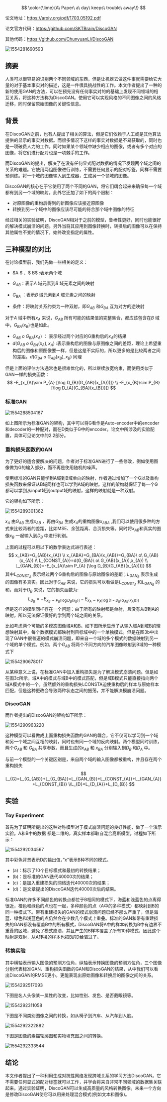 $$
\color{\lime}{A\ Paper\ a\ day\ keeps\ trouble\ away\!}
$$

论文地址：https://arxiv.org/pdf/1703.05192.pdf

论文官方代码：https://github.com/SKTBrain/DiscoGAN

其他代码：https://github.com/ChunyuanLI/DiscoGAN

![1554281690593](C:\Users\dyliang\AppData\Roaming\Typora\typora-user-images\1554281690593.png)

## 摘要

人类可以很容易的识别两个不同领域的东西，但是让机器去做这件事就需要给它大量的对于基本事实对的描述，这是一件很具挑战性的工作。本文作者提出了一种的新的使用GAN的方法，可以在预先没有任何事实对的的基础上发现不同领域的相互关系，将这种方法称为DiscoGAN。使用它可以实现风格的不同图像之间的风格迁移，同时保留原始图像的关键性信息。



## 背景

在DiscoGAN之前，也有人提出了相关的算法，但是它们依赖于人工或是其他算法提供的显示的事实对数据。而很多情况下这样的事实对数据是不易获取的，同时也是一项破费人力的工作。同时如果某个领域中缺少相应的图像，或者有多个对应的图像，将它们进行配对也是一项棘手的工作。

而DiscoGAN的提出，解决了在没有任何显式配对数据的情况下发现两个域之间的关系的难题。它使用两组图像进行训练，不需要任何显示的配对标签，同样不需要预训练。将一个域的图像输入到生成器，生成另一个领域的图像。

DiscoGAN的核心在于它使用了两个不同的GAN，将它们耦合起来来确保每一个域都有到另一个域的映射。此外它还加了如下的两个限制：

- 对原图像的重构后得到的新图像应该接近原图像
- 转换到另一个域中的图像应该尽可能的符合那个域中图像的特征

经过相关的实验证明，DiscoGAN相对于之前的模型，鲁棒性更好，同时也能很好的解决模式崩溃的问题。另外当将其应用到图像转换时，转换后的图像可以在保持其他属性不变的情况下，始终改变指定的属性。



##  三种模型的对比

在讨论模型前，我们先做一些相关的定义：

- $A $ 、$ B$ :表示两个域

- $G_{AB}​$ ：表示$A​$ 域元素到$B​$ 域元素之间的映射
- $G_{BA}$ ：表示$B$ 域元素到$A$ 域元素之间的映射

- 条件：将映射关系约束为一种双射，即$G_{AB}$ 和$G_{BA}$ 互为对方的逆映射

对于$A$ 域中所有$x_{A}$ 来说，$G_{AB}$ 所有可能的结果值的完整集合，都应该包含在$B$ 域中，$G_{BA}(x_{B})$也是如此。

- $G_{AB} \ o\ G_{BA}(x_{A})$ ： 表示经过两个对应的G重构后的$x_{A}$的结果
- $d(G_{AB} \ o\ G_{BA}(x_{A}),x_{A})$ :表示重构后的图像与原图像之间的差距，理论上希望重构后的图像和原图像要一样，但是这是不实际的，所以更多的是比较两者之间的差距。$d(G_{BA} \ o\ G_{AB}(x_{B}),x_{B})$ 同理

但是上面的评估方法通常也是很难优化的，所以继续放宽约束，而使用类似于GAN一样的损失函数：
$$
-E_{x_{A}\sim P_{A} [\log D_{B}(G_{AB}(x_{A}))]}
\\ -E_{x_{B}\sim P_{B} [\log D_{A}(G_{BA}(x_{B}))]}
$$

### 标准GAN

![1554288504167](C:\Users\dyliang\AppData\Roaming\Typora\typora-user-images\1554288504167.png)

如上图所示为标准GAN的架构，其中可以将G看作是Auto-encoder中的encoder和decoder的一种配对，而在D类似于G中的encoder。论文中所涉及的实验配置，具体可见论文中的2.2部分。



### 重构损失函数的GAN

为了更好的适合要解决的问题，作者对于标准GAN进行了一些修改，例如使用图像做为G的输入部分，而不再是使用随机的噪声。

使用标准的GAN只能学到A域到B域单向的映射，作者通过增加了一个G以及重构损失函数来保证从B域同样也可以学到A域的映射。这样的架构就保证了每一个G都可以学到从input域到output域的映射，这样的映射就是一种双射。

它的架构如下所示：

![1554289301362](C:\Users\dyliang\AppData\Roaming\Typora\typora-user-images\1554289301362.png)

$x_{A}$ 由$G_{AB}$ 生成$x_{AB}$ ，再由$G_{BA}$ 生成$x_{A}$的重构图像$x_{ABA}$ ,我们可以使用很多种的方式来比较两者的差距，比如MSE、余弦距离、合页损失等。同时将$x_{AB}$和真实的图像$x_{B}$ 一起输入到$D_{B}$ 中进行判别。

上面的过程可以用以下的数学表达式进行表述：
$$
x_{AB}=G_{AB}(x_{A})
\\ x_{ABA}=G_{BA}(x_{AB})=G_{BA}\ o\ G_{AB}(x_{A})
\\ L_{CONST_{A}}=d(G_{BA}\ o\ G_{AB}(x_{A}),x_{A})
\\ L_{GAN_{B}}=-E_{x_{A}\sim P_{A} [\log D_{B}(G_{AB}(x_{A}))]}
$$
其中$L_{CONST_{A}}$ 表示经过两个G重构后的图像与原始图像的差距；$L_{GAN_{B}}$ 表示生成的图像有多真实。因此对于$G_{AB}$ 来说，它的损失可以看做是$L_{CONST_{A}}$ 和$L_{GAN_{B}}$ 的和，而对于$D_{B}$ 来说，它的损失函数为:
$$
L_{D_{B}}=-E_{x_{B}\sim P_{B} [\log D_{B}(x_{B})]}-E_{x_{A}\sim P_{A} [\log(1-D_{B}(G_{AB}(x_{A})))]}
$$
但是这样的模型同样存在一个问题：由于所有的映射都是单射，且没有从B到A的映射，所以无法保证很好的学到两个域之间的关系。

比如考虑两个可能的多模态图像域A和B。如下图所示显示了从输入域A到域B的理想映射其中，每个数据模式都映射到目标域中的一个单独模式。但是在图3b中出现了GAN中很普遍的模式崩溃问题，即来自一个域的多个模式的数据映射到另一个域的单个模式。例如，两个$G_{AB}$ 将两个不同方向的汽车图像映射到B域的一种模式下

![1554290678017](C:\Users\dyliang\AppData\Roaming\Typora\typora-user-images\1554290678017.png)

从某种意义上说，在标准GAN中加入重构损失是为了解决模式崩溃问题。但是如在图3c所示，域A中的模式与域B中的模式匹配，但是域B模式只能直接指向两个域A模式中的一个。虽然额外的重构损失LCONSTA迫使重构后的样本与原始样本匹配，但是这种更改会导致两种状态之间的振荡，并不能解决模崩溃问题。



### DiscoGAN

而作者提出的DiscoGAN的架构如下所示：

![1554290963220](C:\Users\dyliang\AppData\Roaming\Typora\typora-user-images\1554290963220.png)

这种模型可以看做成上面重构损失函数的GAN的耦合，它不仅可以学习到一个域和另一个域之间互相的映射，同时也有同一个域的反向映射。两个模型同时训练，两个$G_{AB}$ 和 $G_{BA}$ 共享参数，而且生成的$x_{AB}$ 和 $x_{BA}$ 分别输入到$D_{B}$ 和$D_{A}$ 中。

与前一个模型的一个关键区别是，来自两个域的输入图像都被重构，并且存在两个重构损失
$$
L_{G}=L_{G_{AB}}+L_{G_{BA}}=L_{GAN_{B}}+L_{CONST_{A}}+L_{GAN_{A}}+L_{CONST_{B}}
\\L_{D}=L_{D_{A}}+L_{D_{B}}
$$

## 实验

### Toy Experiment

首先为了证明所提出的这种对称模型对于模式崩溃问题的良好性能，做了一个演示实验。A和B中的数据
都是二维的，真实样本都取自混合高斯模型。过程如下所示：

![1554292034567](C:\Users\dyliang\AppData\Roaming\Typora\typora-user-images\1554292034567.png)

其中彩色背景表示D的输出值，”x”表示B种不同的模式。

- (a)：标示了10个目标模式和最初的转换结果；
- (b)：是标准的GAN迭代40000次的结果；
- (c)：是加入重建损失的网络迭代40000次的结果；
- (d)：是文章提出的DiscoGAN迭代40000次后的结果。

标准GAN的许多不同颜色的转换点都位于B相同的模式下，海蓝和浅蓝色的点离得很近，橙色和绿色的点也在一起，多种颜色的点（A中的多种模式）都映射到B的同一种模式下。带有重建损失的GAN的模式崩溃问题已经不那么严重了，但是海蓝、绿色和浅蓝色的点仍然会在少数几个模式上重叠。标准的GAN和带有重建损失的GAN都没有覆盖B中的所有模式，DiscoGAN将A中的样本转换为B中有边界不重叠的区域，避免了模式崩溃，并且产生的B样本覆盖了所有10种模式，因此这个映射是双射，从A转换的样本也把B的D给骗过了。

### 转换实验

其中横轴表示输入图像的预测方位角，纵轴表示转换图像的预测方位角，三个图像分别代表标准GAN、重构损失函数的GAN和DiscoGAN的结果，从中我们可以看出DiscoGAN的RMSE更小，更能表现出原始图像和转换后的图像之间的关系。

![1554292517093](C:\Users\dyliang\AppData\Roaming\Typora\typora-user-images\1554292517093.png)

下图是名人头像某一属性的改变，比如性别、发色、是否戴眼镜等。

![1554292311058](C:\Users\dyliang\AppData\Roaming\Typora\typora-user-images\1554292311058.png)

下图是不同类别图像之间的转换，如从椅子到汽车、从汽车到人脸。



![1554292322882](C:\Users\dyliang\AppData\Roaming\Typora\typora-user-images\1554292322882.png)



下图是图像的素描轮廓图和实物填充图之间的转换。

![1554292333544](C:\Users\dyliang\AppData\Roaming\Typora\typora-user-images\1554292333544.png)

## 结论

本文作者提出了一种利用生成对抗性网络发现跨域关系的学习方法DiscoGAN。它不需要任何显式的配对标签就可以工作，并学会将来自非常不同领域的数据集关联起来。通过实验证明，DiscoGAN可以生成高质量的风格转换图像。未来一个方向是修改DiscoGAN使它可以用来处理混合模式(例如文本和图像)。